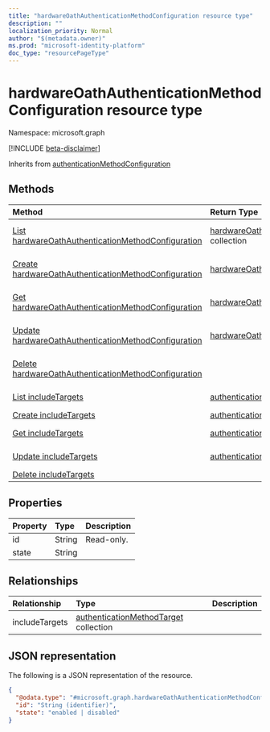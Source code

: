 ```yaml
---
title: "hardwareOathAuthenticationMethodConfiguration resource type"
description: ""
localization_priority: Normal
author: "$(metadata.owner)"
ms.prod: "microsoft-identity-platform"
doc_type: "resourcePageType"
---
```


# hardwareOathAuthenticationMethodConfiguration resource type

Namespace: microsoft.graph

[!INCLUDE [beta-disclaimer](../../includes/beta-disclaimer.md)]

Inherits from [authenticationMethodConfiguration](authenticationmethodconfiguration.md)

## Methods

| Method                                                                                                                 | Return Type                                                                                                  | Description                                                                                  |
| :--------------------------------------------------------------------------------------------------------------------- | :----------------------------------------------------------------------------------------------------------- | :------------------------------------------------------------------------------------------- |
| [List hardwareOathAuthenticationMethodConfiguration](../api/hardwareoathauthenticationmethodconfiguration-list.md)     | [hardwareOathAuthenticationMethodConfiguration](hardwareOathAuthenticationMethodConfiguration.md) collection | List properties and relationships of a hardwareOathAuthenticationMethodConfiguration object. |
| [Create hardwareOathAuthenticationMethodConfiguration](../api/hardwareoathauthenticationmethodconfiguration-create.md) | [hardwareOathAuthenticationMethodConfiguration](hardwareOathAuthenticationMethodConfiguration.md)            | Create a new hardwareOathAuthenticationMethodConfiguration object.                           |
| [Get hardwareOathAuthenticationMethodConfiguration](../api/hardwareoathauthenticationmethodconfiguration-get.md)       | [hardwareOathAuthenticationMethodConfiguration](hardwareOathAuthenticationMethodConfiguration.md)            | Read properties and relationships of a hardwareOathAuthenticationMethodConfiguration object. |
| [Update hardwareOathAuthenticationMethodConfiguration](../api/hardwareoathauthenticationmethodconfiguration-update.md) | [hardwareOathAuthenticationMethodConfiguration](hardwareOathAuthenticationMethodConfiguration.md)            | Update the properties of a hardwareOathAuthenticationMethodConfiguration object.             |
| [Delete hardwareOathAuthenticationMethodConfiguration](../api/hardwareoathauthenticationmethodconfiguration-delete.md) |                                                                                                              | Delete a hardwareOathAuthenticationMethodConfiguration object.                               |
| [List includeTargets](../api/hardwareoathauthenticationmethodconfiguration-list-includetargets.md)                     | [authenticationMethodTarget](../resources/-authenticationmethodtarget.md)                                    | Get the authenticationMethodTarget objects from an includeTargets navigation property.       |
| [Create includeTargets](../api/hardwareoathauthenticationmethodconfiguration-post-includetargets.md)                   | [authenticationMethodTarget](../resources/-authenticationmethodtarget.md)                                    | Create a new authenticationMethodTarget object.                                              |
| [Get includeTargets](../api/hardwareoathauthenticationmethodconfiguration-get-includetargets.md)                       | [authenticationMethodTarget](../resources/-authenticationmethodtarget.md)                                    | Read the properties and relationships of an authenticationMethodTarget object.               |
| [Update includeTargets](../api/hardwareoathauthenticationmethodconfiguration-update-includetargets.md)                 | [authenticationMethodTarget](../resources/-authenticationmethodtarget.md)                                    | Update the properties of an authenticationMethodTarget object.                               |
| [Delete includeTargets](../api/hardwareoathauthenticationmethodconfiguration-delete-includetargets.md)                 |                                                                                                              | Delete an authenticationMethodTarget object.                                                 |

## Properties

| Property | Type   | Description |
| :------- | :----- | :---------- |
| id       | String | Read-only.  |
| state    | String |             |

## Relationships

| Relationship   | Type                                                                                | Description |
| :------------- | :---------------------------------------------------------------------------------- | :---------- |
| includeTargets | [authenticationMethodTarget](../resources/authenticationmethodtarget.md) collection |             |

## JSON representation

The following is a JSON representation of the resource.

<!-- {
  "blockType": "resource",
  "keyProperty": "id",
  "@odata.type": "microsoft.graph.hardwareOathAuthenticationMethodConfiguration",
  "baseType": "microsoft.graph.authenticationMethodConfiguration",
  "openType": False
}
-->

```json
{
  "@odata.type": "#microsoft.graph.hardwareOathAuthenticationMethodConfiguration",
  "id": "String (identifier)",
  "state": "enabled | disabled"
}
```
